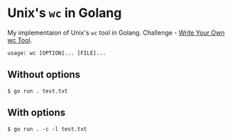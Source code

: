 # Unix's `wc` in Golang

My implementaion of Unix's `wc` tool in Golang. Challenge - [Write Your Own wc Tool](https://codingchallenges.fyi/challenges/challenge-wc/).

```
usage: wc [OPTION]... [FILE]...
```

## Without options

```
$ go run . test.txt
```

## With options

```
$ go run . -c -l test.txt
```
